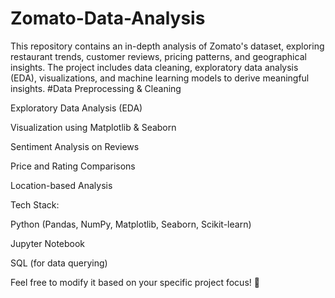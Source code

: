 # Zomato-Data-Analysis
This repository contains an in-depth analysis of Zomato's dataset, exploring restaurant trends, customer reviews, pricing patterns, and geographical insights. The project includes data cleaning, exploratory data analysis (EDA), visualizations, and machine learning models to derive meaningful insights.
#Data Preprocessing & Cleaning

Exploratory Data Analysis (EDA)

Visualization using Matplotlib & Seaborn

Sentiment Analysis on Reviews

Price and Rating Comparisons

Location-based Analysis

Tech Stack:

Python (Pandas, NumPy, Matplotlib, Seaborn, Scikit-learn)

Jupyter Notebook

SQL (for data querying)

Feel free to modify it based on your specific project focus! 🚀
